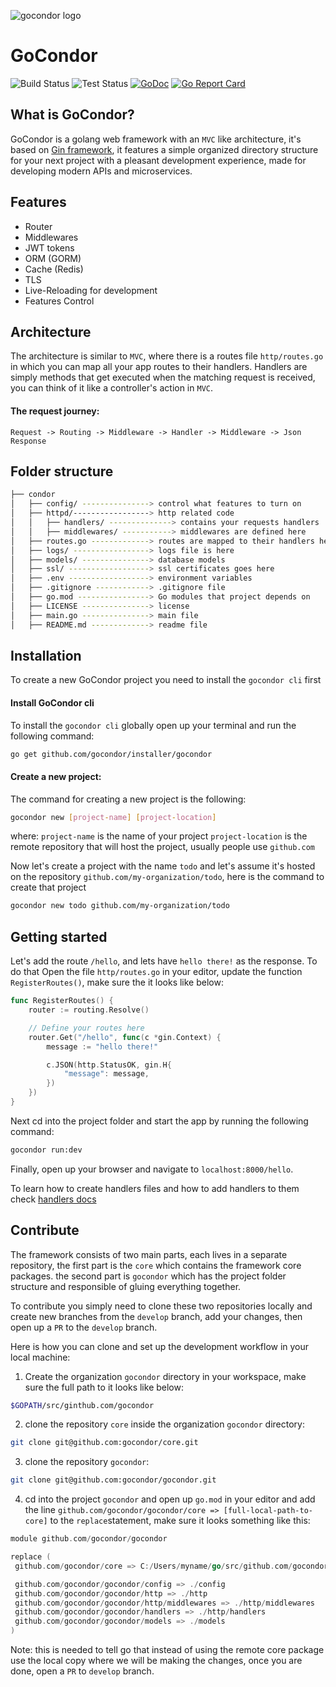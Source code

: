 ![gocondor logo](https://github.com/gocondor/gocondor.github.io/raw/master/img/logo.png)
# GoCondor

![Build Status](https://github.com/gocondor/gocondor/actions/workflows/build-master.yml/badge.svg)
![Test Status](https://github.com/gocondor/gocondor/actions/workflows/test-master.yml/badge.svg)
[![GoDoc](https://godoc.org/github.com/gocondor/gocondor?status.svg)](https://godoc.org/github.com/gocondor/gocondor)
[![Go Report Card](https://goreportcard.com/badge/github.com/gocondor/gocondor)](https://goreportcard.com/report/github.com/gocondor/gocondor)

## What is GoCondor?
GoCondor is a golang web framework with an `MVC` like architecture, it's based on [Gin framework](https://github.com/gin-gonic/gin), it features a simple organized directory structure for your next project with a pleasant development experience, made for developing modern APIs and microservices.

## Features 
- Router
- Middlewares
- JWT tokens
- ORM (GORM)
- Cache (Redis)
- TLS
- Live-Reloading for development
- Features Control

## Architecture
The architecture is similar to `MVC`, where there is a routes file `http/routes.go` in which you can map all your app routes to their handlers.
Handlers are simply methods that get executed when the matching request is received, you can think of it like a controller's action in `MVC`.

#### The request journey:
`Request -> Routing -> Middleware -> Handler -> Middleware -> Json Response`

## Folder structure 
```bash
├── condor
│   ├── config/ ---------------> control what features to turn on
│   ├── httpd/-----------------> http related code
│   │   ├── handlers/ --------------> contains your requests handlers
│   │   ├── middlewares/ -----------> middlewares are defined here
│   ├── routes.go -------------> routes are mapped to their handlers here
│   ├── logs/ -----------------> logs file is here
│   ├── models/ ---------------> database models
│   ├── ssl/ ------------------> ssl certificates goes here
│   ├── .env ------------------> environment variables 
│   ├── .gitignore ------------> .gitignore file
│   ├── go.mod ----------------> Go modules that project depends on
│   ├── LICENSE ---------------> license
│   ├── main.go ---------------> main file
│   ├── README.md -------------> readme file
```

## Installation
To create a new GoCondor project you need to install the `gocondor cli` first

#### Install GoCondor cli
To install the `gocondor cli` globally open up your terminal and run the following command:
```bash
go get github.com/gocondor/installer/gocondor
```

#### Create a new project:
The command for creating a new project is the following:
```bash
gocondor new [project-name] [project-location]
```
where:
`project-name` is the name of your project
`project-location` is the remote repository that will host the project, usually people use `github.com`

Now let's create a project with the name `todo` and let's assume it's hosted on the repository `github.com/my-organization/todo`, here is the command to create that project
```bash
gocondor new todo github.com/my-organization/todo
```

## Getting started
Let's add the route `/hello`, and lets have `hello there!` as the response.
To do that Open the file `http/routes.go` in your editor, update the function `RegisterRoutes()`, make sure the it looks like below:
```go
func RegisterRoutes() {
    router := routing.Resolve()

    // Define your routes here
    router.Get("/hello", func(c *gin.Context) {
        message := "hello there!"

        c.JSON(http.StatusOK, gin.H{
            "message": message,
        })
    })
}
```
Next cd into the project folder and start the app by running the following command:
```bash
gocondor run:dev
```
Finally, open up your browser and navigate to `localhost:8000/hello`.

To learn how to create handlers files and how to add handlers to them check [handlers docs](https://gocondor.github.io/docs/handlers)


## Contribute
The framework consists of two main parts, each lives in a separate repository, the first part is the `core` which contains the framework core packages. the second part is `gocondor` which has the project folder structure and responsible of gluing everything together.

To contribute you simply need to clone these two repositories locally and create new branches from the `develop` branch, add your changes, then open up a `PR` to the `develop` branch.

Here is how you can clone and set up the development workflow in your local machine:

1. Create the organization `gocondor` directory in your workspace, make sure the full path to it looks like below:
```bash
$GOPATH/src/ginthub.com/gocondor
```
2. clone the repository `core` inside the organization `gocondor` directory:
```bash
git clone git@github.com:gocondor/core.git
```
3. clone the repository `gocondor`:
```bash
git clone git@github.com:gocondor/gocondor.git
```
4. cd into the project `gocondor` and open up `go.mod` in your editor and add the line `github.com/gocondor/gocondor/core => [full-local-path-to-core]` to the `replace`statement, make sure it looks something like this:
```go
module github.com/gocondor/gocondor

replace (
 github.com/gocondor/core => C:/Users/myname/go/src/github.com/gocondor/core

 github.com/gocondor/gocondor/config => ./config
 github.com/gocondor/gocondor/http => ./http
 github.com/gocondor/gocondor/http/middlewares => ./http/middlewares
 github.com/gocondor/gocondor/handlers => ./http/handlers
 github.com/gocondor/gocondor/models => ./models
)
```
Note:
this is needed to tell go that instead of using the remote core package use the local copy where we will be making the changes, once you are done, open a `PR` to `develop` branch.
